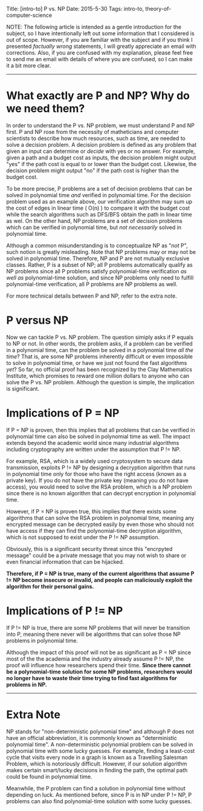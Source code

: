 ﻿Title: [intro-to] P vs. NP
Date: 2015-5-30 
Tags: intro-to, theory-of-computer-science

NOTE: The following article is intended as a gentle introduction
for the subject, so I have intentionally left out some information that I considered
is out of scope. However, if you are familiar with the subject and if you think
I presented *factually wrong* statements, I will greatly appreciate an email
with corrections. Also, if you are confused with my explanation, please feel free to
send me an email with details of where you are confused, so I can make it a bit
more clear. 

---

# What exactly are P and NP? Why do we need them?

In order to understand the P vs. NP problem, we must understand P and NP first. P
and NP rose from the necessity of matheticians and computer scientists to
describe how much resources, such as time, are needed to solve a decision
problem. A decision problem is defined as any problem that given an input can
determine or *decide* with yes or no answer. For example, given a path and a
budget cost as inputs, the decision problem might output "yes" if the path cost
is equal to or lower than the budget cost. Likewise, the decision problem might output "no" if the path cost is higher than the budget cost. 

To be more precise, P problems are a set of decision problems that can be solved in polynomial
time *and* verified in polynomial time. For the decision problem used as an
example above, our verification algorithm may sum up the cost of edges in linear time ( O(n) ) to
compare it with the budget cost while the search algorithms such as DFS/BFS
obtain the path in linear time as wel. On the other hand, NP problems are
a set of decision problems which can be verified in polynomial time, but *not
necessarily* solved in polynomial time. 

Although a common misunderstanding is to
conceptualize NP as "*not* P", such notion is greatly misleading. Note that NP
problems may or may not be solved in polynomial time. Therefore, NP and P are
not mutually exclusive classes. Rather, P is a subset of NP; all P problems
automatically qualify as NP problems since all P problems satisfy
polynomial-time verification *as well as* polynomial-time solution, and since NP
problems only need to fulfill polynomial-time verification, all P problems are NP problems as well.

For more technical details between P and NP, refer to the extra note.

# P versus NP

Now we can tackle P vs. NP problem. The question simiply asks if P equals to NP
or not. In other words, the problem asks, if a
problem can be verified in a polynomial time, can the problem be solved in
a polynomial time *all the time*? That is, are some NP problems inherently
difficult or even impossible to solve in polynomial time, or have we just
not found the fast algorithms *yet*? So far, no official proof has been
recognized by the Clay Mathematics Institute, which promises to reward
one million dollars to anyone who can solve the P vs. NP problem. Although the question is simple, the implication is significant. 

# Implications of P = NP
   
If P = NP is proven, then this implies that all problems that can be
verified in polynomial time can also be solved in polynomial time as well. The
impact extends beyond the academic world since many industrial algorithms including
cryptography are written under the assumption that P != NP.

For example, RSA, which is a widely used cryptosystem to secure data
transmission, exploits P != NP by designing a decryption algorithm that runs in
polynomial time only for those who have the right access (known as a private key). If you
do not have the private key (meaning you do not have access), you would need to solve
the RSA problem, which is a NP problem since there is no known algorithm that
can decrypt encryption in polynomial time.

However, if P = NP is proven true, this implies that there exists some
algorithms that can solve the RSA problem in polynomial time, meaning any
encrypted message can be decrypted easily by even those who should not have
access if they can find the polynomial-time decryption algorithm, which is not
supposed to exist under the P != NP assumption. 

Obviously, this is a significant security threat since this "encrpyted message"
could be a private message that you may not wish to share or even financial
information that can be hijacked.

**Therefore, if P = NP is true, many of the current algorithms that assume P !=
NP become insecure or invalid, and people can maliciously exploit the algorithm
for their personal gains.**

# Implications of P != NP

If P != NP is true, there are some NP problems that will never be transition
into P, meaning there never will be algorithms that can solve those NP problems
in polynomial time.  

Although the impact of this proof will not be as significant as P = NP since most of the the academia and the industry already assume P != NP, the proof will influence how
researchers spend their time. **Since there cannot be a
polynomial-time solution for some NP problems, researchers would no longer have
to waste their time trying to find fast algorithms for problems in NP.**

---

# Extra Note
NP stands for "non-deterministic polynomial time" and although P does
not have an official abbreviation, it is commonly known as "deterministic
polynomial time". A non-deterministic polynomial problem can be
solved in polynomial time with some lucky guesses. For example, finding a
least-cost cycle
that visits every node in a graph is known as a Travelling Salesman Problem,
which is notoriously difficult. However, if our solution algorithm makes certain
smart/lucky decisions in finding the path, the optimal path could be found in
polynomial time.

Meanwhile, the P problem can find a solution in polynomial time without depending on luck. As mentioned
before, since P is in NP under P != NP, P problems can also find polynomial-time
solution with some lucky guesses.
